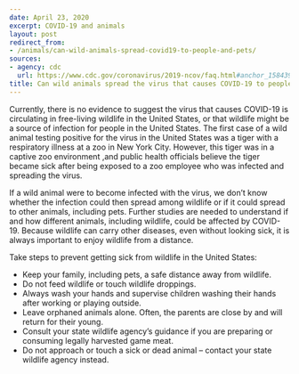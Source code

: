 ```yaml
---
date: April 23, 2020
excerpt: COVID-19 and animals
layout: post
redirect_from:
- /animals/can-wild-animals-spread-covid19-to-people-and-pets/
sources:
- agency: cdc
  url: https://www.cdc.gov/coronavirus/2019-ncov/faq.html#anchor_1584390773118
title: Can wild animals spread the virus that causes COVID-19 to people or pets?
---
```


Currently, there is no evidence to suggest the virus that causes COVID-19 is circulating in free-living wildlife in the United States, or that wildlife might be a source of infection for people in the United States. The first case of a wild animal testing positive for the virus in the United States was a tiger with a respiratory illness at a zoo in New York City. However, this tiger was in a captive zoo environment ,and public health officials believe the tiger became sick after being exposed to a zoo employee who was infected and spreading the virus.

If a wild animal were to become infected with the virus, we don’t know whether the infection could then spread among wildlife or if it could spread to other animals, including pets. Further studies are needed to understand if and how different animals, including wildlife, could be affected by COVID-19. Because wildlife can carry other diseases, even without looking sick, it is always important to enjoy wildlife from a distance.

Take steps to prevent getting sick from wildlife in the United States:
* Keep your family, including pets, a safe distance away from wildlife.
* Do not feed wildlife or touch wildlife droppings.
* Always wash your hands and supervise children washing their hands after working or playing outside.
* Leave orphaned animals alone. Often, the parents are close by and will return for their young.
* Consult your state wildlife agency’s guidance if you are preparing or consuming legally harvested game meat.
* Do not approach or touch a sick or dead animal – contact your state wildlife agency instead.